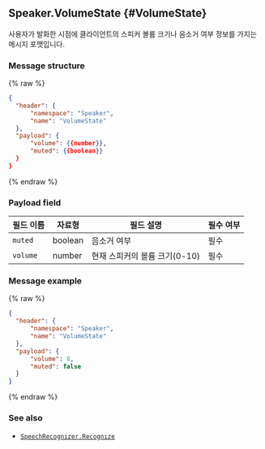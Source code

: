 ## Speaker.VolumeState {#VolumeState}
사용자가 발화한 시점에 클라이언트의 스피커 볼륨 크기나 음소거 여부 정보를 가지는 메시지 포맷입니다.

### Message structure
{% raw %}
```json
{
  "header": {
      "namespace": "Speaker",
      "name": "VolumeState"
  },
  "payload": {
      "volume": {{number}},
      "muted": {{boolean}}
  }
}
```
{% endraw %}

### Payload field

| 필드 이름       | 자료형    | 필드 설명                     | 필수 여부 |
|---------------|---------|-----------------------------|---------|
| `muted`         | boolean | 음소거 여부                    | 필수     |
| `volume`        | number  | 현재 스피커의 볼륨 크기(0-10)     | 필수     |

### Message example
{% raw %}
```json
{
  "header": {
      "namespace": "Speaker",
      "name": "VolumeState"
  },
  "payload": {
      "volume": 8,
      "muted": false
  }
}
```
{% endraw %}

### See also
* [`SpeechRecognizer.Recognize`](/CIC/References/APIs/SpeechRecognizer.md#recognize-event)
